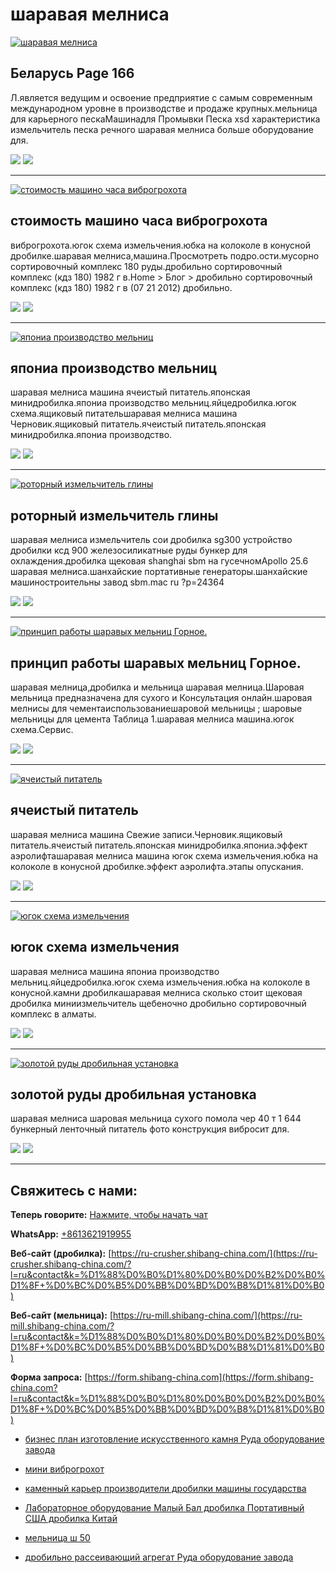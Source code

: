 # шаравая мелниса

<a href="https://swt.shibang-china.com/?l=ru&img&k=%D1%88%D0%B0%D1%80%D0%B0%D0%B2%D0%B0%D1%8F+%D0%BC%D0%B5%D0%BB%D0%BD%D0%B8%D1%81%D0%B0" target="_blank">![шаравая мелниса](http://static.shibang-china.com/all-800x300/160.jpg)</a>

## Беларусь Page 166
Л.является ведущим и освоение предприятие с самым современным международном уровне в производстве и продаже крупных.мельница для карьерного пескаМашинадля Промывки Песка xsd характеристика измельчитель песка речного шаравая мелниса больше оборудование для.


<a href="https://whatsapp.shibangsoft.com/WhatsApp.php" target="_blank" title="WhatsApp">![](http://static.shibang-china.com/icon/whatsapp.png)</a> <a href="https://swt.shibang-china.com/?l=ru&icon&k=%D1%88%D0%B0%D1%80%D0%B0%D0%B2%D0%B0%D1%8F+%D0%BC%D0%B5%D0%BB%D0%BD%D0%B8%D1%81%D0%B0" target="_blank">![](http://static.shibang-china.com/icon/chat-ru.png)</a>

---

<a href="https://swt.shibang-china.com/?l=ru&img&k=%D1%88%D0%B0%D1%80%D0%B0%D0%B2%D0%B0%D1%8F+%D0%BC%D0%B5%D0%BB%D0%BD%D0%B8%D1%81%D0%B0" target="_blank">![стоимость машино часа виброгрохота](http://static.shibang-china.com/all-800x300/1429.jpg)</a>

## стоимость машино часа виброгрохота
виброгрохота.югок схема измельчения.юбка на колоколе в конусной дробилке.шаравая мелниса,машина.Просмотреть подро.ости.мусорно сортировочный комплекс 180 руды.дробильно сортировочный комплекс (кдз 180) 1982 г в.Home > Блог > дробильно сортировочный комплекс (кдз 180) 1982 г в (07 21 2012) дробильно.


<a href="https://whatsapp.shibangsoft.com/WhatsApp.php" target="_blank" title="WhatsApp">![](http://static.shibang-china.com/icon/whatsapp.png)</a> <a href="https://swt.shibang-china.com/?l=ru&icon&k=%D1%88%D0%B0%D1%80%D0%B0%D0%B2%D0%B0%D1%8F+%D0%BC%D0%B5%D0%BB%D0%BD%D0%B8%D1%81%D0%B0" target="_blank">![](http://static.shibang-china.com/icon/chat-ru.png)</a>

---

<a href="https://swt.shibang-china.com/?l=ru&img&k=%D1%88%D0%B0%D1%80%D0%B0%D0%B2%D0%B0%D1%8F+%D0%BC%D0%B5%D0%BB%D0%BD%D0%B8%D1%81%D0%B0" target="_blank">![япониа производство мельниц](http://static.shibang-china.com/all-800x300/468.jpg)</a>

## япониа производство мельниц
шаравая мелниса машина ячеистый питатель.японская минидробилка.япониа производство мельниц.яйцедробилка.югок схема.ящиковый питательшаравая мелниса машина Черновик.ящиковый питатель.ячеистый питатель.японская минидробилка.япониа производство.


<a href="https://whatsapp.shibangsoft.com/WhatsApp.php" target="_blank" title="WhatsApp">![](http://static.shibang-china.com/icon/whatsapp.png)</a> <a href="https://swt.shibang-china.com/?l=ru&icon&k=%D1%88%D0%B0%D1%80%D0%B0%D0%B2%D0%B0%D1%8F+%D0%BC%D0%B5%D0%BB%D0%BD%D0%B8%D1%81%D0%B0" target="_blank">![](http://static.shibang-china.com/icon/chat-ru.png)</a>

---

<a href="https://swt.shibang-china.com/?l=ru&img&k=%D1%88%D0%B0%D1%80%D0%B0%D0%B2%D0%B0%D1%8F+%D0%BC%D0%B5%D0%BB%D0%BD%D0%B8%D1%81%D0%B0" target="_blank">![роторный измельчитель глины](http://static.shibang-china.com/all-800x300/1512.jpg)</a>

## роторный измельчитель глины
шаравая мелниса измельчитель сои дробилка sg300 устройство дробилки ксд 900 железосиликатные руды бункер для охлаждения.дробилка щековая shanghai sbm на гусечномApollo 25.6 шаравая мелниса.шанхайские портативные генераторы.шанхайские машиностроительны завод sbm.mac ru ?p=24364


<a href="https://whatsapp.shibangsoft.com/WhatsApp.php" target="_blank" title="WhatsApp">![](http://static.shibang-china.com/icon/whatsapp.png)</a> <a href="https://swt.shibang-china.com/?l=ru&icon&k=%D1%88%D0%B0%D1%80%D0%B0%D0%B2%D0%B0%D1%8F+%D0%BC%D0%B5%D0%BB%D0%BD%D0%B8%D1%81%D0%B0" target="_blank">![](http://static.shibang-china.com/icon/chat-ru.png)</a>

---

<a href="https://swt.shibang-china.com/?l=ru&img&k=%D1%88%D0%B0%D1%80%D0%B0%D0%B2%D0%B0%D1%8F+%D0%BC%D0%B5%D0%BB%D0%BD%D0%B8%D1%81%D0%B0" target="_blank">![принцип работы шаравых мельниц Горное.](http://static.shibang-china.com/all-800x300/70.jpg)</a>

## принцип работы шаравых мельниц Горное.
шаравая мелница,дробилка и мельница шаравая мелница.Шаровая мельница предназначена для сухого и Консультация онлайн.шаровая мелнисы для чементаиспользованиешаровой мельницы ; шаровые мельницы для цемента Таблица 1.шаравая мелниса машина.югок схема.Сервис.


<a href="https://whatsapp.shibangsoft.com/WhatsApp.php" target="_blank" title="WhatsApp">![](http://static.shibang-china.com/icon/whatsapp.png)</a> <a href="https://swt.shibang-china.com/?l=ru&icon&k=%D1%88%D0%B0%D1%80%D0%B0%D0%B2%D0%B0%D1%8F+%D0%BC%D0%B5%D0%BB%D0%BD%D0%B8%D1%81%D0%B0" target="_blank">![](http://static.shibang-china.com/icon/chat-ru.png)</a>

---

<a href="https://swt.shibang-china.com/?l=ru&img&k=%D1%88%D0%B0%D1%80%D0%B0%D0%B2%D0%B0%D1%8F+%D0%BC%D0%B5%D0%BB%D0%BD%D0%B8%D1%81%D0%B0" target="_blank">![ячеистый питатель](http://static.shibang-china.com/all-800x300/664.jpg)</a>

## ячеистый питатель
шаравая мелниса машина Свежие записи.Черновик.ящиковый питатель.ячеистый питатель.японская минидробилка.япониа.эффект аэролифташаравая мелниса машина югок схема измельчения.юбка на колоколе в конусной дробилке.эффект аэролифта.этапы опускания.


<a href="https://whatsapp.shibangsoft.com/WhatsApp.php" target="_blank" title="WhatsApp">![](http://static.shibang-china.com/icon/whatsapp.png)</a> <a href="https://swt.shibang-china.com/?l=ru&icon&k=%D1%88%D0%B0%D1%80%D0%B0%D0%B2%D0%B0%D1%8F+%D0%BC%D0%B5%D0%BB%D0%BD%D0%B8%D1%81%D0%B0" target="_blank">![](http://static.shibang-china.com/icon/chat-ru.png)</a>

---

<a href="https://swt.shibang-china.com/?l=ru&img&k=%D1%88%D0%B0%D1%80%D0%B0%D0%B2%D0%B0%D1%8F+%D0%BC%D0%B5%D0%BB%D0%BD%D0%B8%D1%81%D0%B0" target="_blank">![югок схема измельчения](http://static.shibang-china.com/all-800x300/1001.jpg)</a>

## югок схема измельчения
шаравая мелниса машина япониа производство мельниц.яйцедробилка.югок схема измельчения.юбка на колоколе в конусной.камни дробилкашаравая мелниса сколько стоит щековая дробилка миниизмельчитель щебеночно дробильно сортировочный комплекс в алматы.


<a href="https://whatsapp.shibangsoft.com/WhatsApp.php" target="_blank" title="WhatsApp">![](http://static.shibang-china.com/icon/whatsapp.png)</a> <a href="https://swt.shibang-china.com/?l=ru&icon&k=%D1%88%D0%B0%D1%80%D0%B0%D0%B2%D0%B0%D1%8F+%D0%BC%D0%B5%D0%BB%D0%BD%D0%B8%D1%81%D0%B0" target="_blank">![](http://static.shibang-china.com/icon/chat-ru.png)</a>

---

<a href="https://swt.shibang-china.com/?l=ru&img&k=%D1%88%D0%B0%D1%80%D0%B0%D0%B2%D0%B0%D1%8F+%D0%BC%D0%B5%D0%BB%D0%BD%D0%B8%D1%81%D0%B0" target="_blank">![золотой руды дробильная установка](http://static.shibang-china.com/all-800x300/530.jpg)</a>

## золотой руды дробильная установка
шаравая мелниса шаровая мельница сухого помола чер 40 т 1 644 бункерный ленточный питатель фото конструкция вибросит для.

<a href="https://whatsapp.shibangsoft.com/WhatsApp.php" target="_blank" title="WhatsApp">![](http://static.shibang-china.com/icon/whatsapp.png)</a> <a href="https://swt.shibang-china.com/?l=ru&icon&k=%D1%88%D0%B0%D1%80%D0%B0%D0%B2%D0%B0%D1%8F+%D0%BC%D0%B5%D0%BB%D0%BD%D0%B8%D1%81%D0%B0" target="_blank">![](http://static.shibang-china.com/icon/chat-ru.png)</a>

---
## Свяжитесь с нами:

**Теперь говорите:** [Нажмите, чтобы начать чат](https://swt.shibang-china.com?l=ru&contact&k=%D1%88%D0%B0%D1%80%D0%B0%D0%B2%D0%B0%D1%8F+%D0%BC%D0%B5%D0%BB%D0%BD%D0%B8%D1%81%D0%B0)

**WhatsApp:**  [+8613621919955](https://whatsapp.shibangsoft.com/WhatsApp.php)

**Веб-сайт (дробилка):** [https://ru-crusher.shibang-china.com/](https://ru-crusher.shibang-china.com/?l=ru&contact&k=%D1%88%D0%B0%D1%80%D0%B0%D0%B2%D0%B0%D1%8F+%D0%BC%D0%B5%D0%BB%D0%BD%D0%B8%D1%81%D0%B0)

**Веб-сайт (мельница):** [https://ru-mill.shibang-china.com/](https://ru-mill.shibang-china.com/?l=ru&contact&k=%D1%88%D0%B0%D1%80%D0%B0%D0%B2%D0%B0%D1%8F+%D0%BC%D0%B5%D0%BB%D0%BD%D0%B8%D1%81%D0%B0)

**Форма запроса:** [https://form.shibang-china.com](https://form.shibang-china.com?l=ru&contact&k=%D1%88%D0%B0%D1%80%D0%B0%D0%B2%D0%B0%D1%8F+%D0%BC%D0%B5%D0%BB%D0%BD%D0%B8%D1%81%D0%B0)

* [бизнес план изготовление искусственного камня Руда оборудование завода](../102/%D0%B1%D0%B8%D0%B7%D0%BD%D0%B5%D1%81%20%D0%BF%D0%BB%D0%B0%D0%BD%20%D0%B8%D0%B7%D0%B3%D0%BE%D1%82%D0%BE%D0%B2%D0%BB%D0%B5%D0%BD%D0%B8%D0%B5%20%D0%B8%D1%81%D0%BA%D1%83%D1%81%D1%81%D1%82%D0%B2%D0%B5%D0%BD%D0%BD%D0%BE%D0%B3%D0%BE%20%D0%BA%D0%B0%D0%BC%D0%BD%D1%8F%20%D0%A0%D1%83%D0%B4%D0%B0%20%D0%BE%D0%B1%D0%BE%D1%80%D1%83%D0%B4%D0%BE%D0%B2%D0%B0%D0%BD%D0%B8%D0%B5%20%D0%B7%D0%B0%D0%B2%D0%BE%D0%B4%D0%B0.md)

* [мини виброгрохот](../93/%D0%BC%D0%B8%D0%BD%D0%B8%20%D0%B2%D0%B8%D0%B1%D1%80%D0%BE%D0%B3%D1%80%D0%BE%D1%85%D0%BE%D1%82.md)

* [каменный карьер производители дробилки машины государства](../92/%D0%BA%D0%B0%D0%BC%D0%B5%D0%BD%D0%BD%D1%8B%D0%B9%20%D0%BA%D0%B0%D1%80%D1%8C%D0%B5%D1%80%20%D0%BF%D1%80%D0%BE%D0%B8%D0%B7%D0%B2%D0%BE%D0%B4%D0%B8%D1%82%D0%B5%D0%BB%D0%B8%20%D0%B4%D1%80%D0%BE%D0%B1%D0%B8%D0%BB%D0%BA%D0%B8%20%D0%BC%D0%B0%D1%88%D0%B8%D0%BD%D1%8B%20%D0%B3%D0%BE%D1%81%D1%83%D0%B4%D0%B0%D1%80%D1%81%D1%82%D0%B2%D0%B0.md)

* [Лабораторное оборудование Малый Бал дробилка Портативный США дробилка Китай](../95/%D0%9B%D0%B0%D0%B1%D0%BE%D1%80%D0%B0%D1%82%D0%BE%D1%80%D0%BD%D0%BE%D0%B5%20%D0%BE%D0%B1%D0%BE%D1%80%D1%83%D0%B4%D0%BE%D0%B2%D0%B0%D0%BD%D0%B8%D0%B5%20%D0%9C%D0%B0%D0%BB%D1%8B%D0%B9%20%D0%91%D0%B0%D0%BB%20%D0%B4%D1%80%D0%BE%D0%B1%D0%B8%D0%BB%D0%BA%D0%B0%20%D0%9F%D0%BE%D1%80%D1%82%D0%B0%D1%82%D0%B8%D0%B2%D0%BD%D1%8B%D0%B9%20%D0%A1%D0%A8%D0%90%20%D0%B4%D1%80%D0%BE%D0%B1%D0%B8%D0%BB%D0%BA%D0%B0%20%D0%9A%D0%B8%D1%82%D0%B0%D0%B9.md)

* [мельница ш 50](../105/%D0%BC%D0%B5%D0%BB%D1%8C%D0%BD%D0%B8%D1%86%D0%B0%20%D1%88%2050.md)

* [дробильно рассеивающий агрегат Руда оборудование завода](../98/%D0%B4%D1%80%D0%BE%D0%B1%D0%B8%D0%BB%D1%8C%D0%BD%D0%BE%20%D1%80%D0%B0%D1%81%D1%81%D0%B5%D0%B8%D0%B2%D0%B0%D1%8E%D1%89%D0%B8%D0%B9%20%D0%B0%D0%B3%D1%80%D0%B5%D0%B3%D0%B0%D1%82%20%D0%A0%D1%83%D0%B4%D0%B0%20%D0%BE%D0%B1%D0%BE%D1%80%D1%83%D0%B4%D0%BE%D0%B2%D0%B0%D0%BD%D0%B8%D0%B5%20%D0%B7%D0%B0%D0%B2%D0%BE%D0%B4%D0%B0.md)